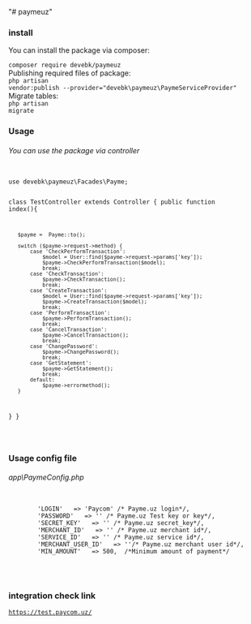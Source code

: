 "# paymeuz" 

<h3>install</h3>

<label>You can install the package via composer:</label>
<br/>
<code> composer require devebk/paymeuz </code>
<br/>
<label>
Publishing required files of package: 
</labe>
<br/>
<code>php artisan vendor:publish --provider="devebk\paymeuz\PaymeServiceProvider"</code>
<br/>
<label>
Migrate tables:
</labe>
<br/>
<code>php artisan migrate</code>

<h3>Usage</h3>

<h6>You can use the package via controller</h6>
<pre>
<code>
use devebk\paymeuz\Facades\Payme;


class TestController extends Controller
{
   public function index(){


       $payme =  Payme::to();

       switch ($payme->request->method) {
           case 'CheckPerformTransaction':
               $model = User::find($payme->request->params['key']);
               $payme->CheckPerformTransaction($model);
               break;
           case 'CheckTransaction':
               $payme->CheckTransaction();
               break;
           case 'CreateTransaction':
               $model = User::find($payme->request->params['key']);
               $payme->CreateTransaction($model);
               break;
           case 'PerformTransaction':
               $payme->PerformTransaction();
               break;
           case 'CancelTransaction':
               $payme->CancelTransaction();
               break;
           case 'ChangePassword':
               $payme->ChangePassword();
               break;
           case 'GetStatement':
               $payme->GetStatement();
               break;
           default:
               $payme->errormethod();
       }
       

   }
}

</code>
</pre>

<h3>Usage config file</h3>
<h6>app\PaymeConfig.php</h6>
<pre>
<code>
        'LOGIN'   => 'Paycom' /* Payme.uz login*/,
        'PASSWORD'   => '' /* Payme.uz Test key or key*/,
        'SECRET_KEY'   => '' /* Payme.uz secret_key*/,
        'MERCHANT_ID'   => '' /* Payme.uz merchant id*/,
        'SERVICE_ID'   => '' /* Payme.uz service id*/,
        'MERCHANT_USER_ID'   => ''/* Payme.uz merchant user id*/,
        'MIN_AMOUNT'   => 500,  /*Minimum amount of payment*/
</code>
</pre>
<br/>
<h3>integration check link</h3>
<code><a href="https://test.paycom.uz/">https://test.paycom.uz/</a></code>


